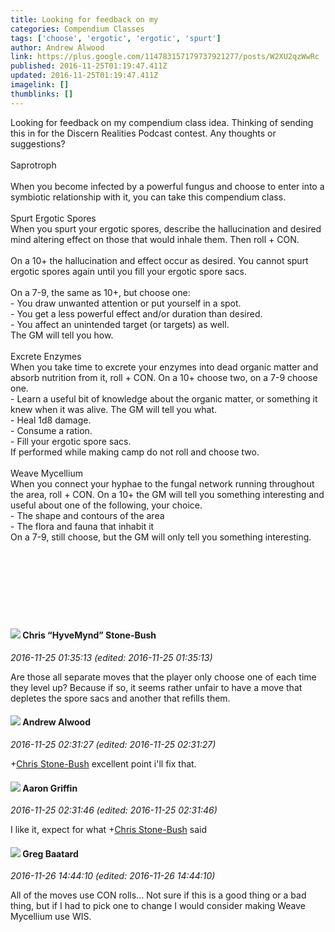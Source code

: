 ```yaml
---
title: Looking for feedback on my
categories: Compendium Classes
tags: ['choose', 'ergotic', 'ergotic', 'spurt']
author: Andrew Alwood
link: https://plus.google.com/114783157179737921277/posts/W2XU2qzWwRc
published: 2016-11-25T01:19:47.411Z
updated: 2016-11-25T01:19:47.411Z
imagelink: []
thumblinks: []
---
```


Looking for feedback on my compendium class idea.  Thinking of sending this in for the Discern Realities Podcast contest. Any thoughts or suggestions?  <br /><br />Saprotroph<br /><br />When you become infected by a powerful fungus and choose to enter into a symbiotic relationship with it, you can take this compendium class.<br /><br />Spurt Ergotic Spores<br />When you spurt your ergotic spores, describe the hallucination and desired mind altering effect on those that would inhale them. Then roll + CON.<br /><br />On a 10+ the hallucination and effect occur as desired. You cannot spurt ergotic spores again until you fill your ergotic spore sacs.<br /><br />On a 7-9, the same as 10+, but choose one: <br />- You draw unwanted attention or put yourself in a spot.<br />- You get a less powerful effect and/or duration than desired.<br />- You affect an unintended target (or targets) as well.<br />The GM will tell you how.<br /><br />Excrete Enzymes <br />When you take time to excrete your enzymes into dead organic matter and absorb nutrition from it, roll + CON. On a 10+ choose two, on a 7-9 choose one. <br />- Learn a useful bit of knowledge about the organic matter, or something it knew when it was alive. The GM will tell you what.<br />- Heal 1d8 damage. <br />- Consume a ration.<br />- Fill your ergotic spore sacs.<br />If performed while making camp do not roll and choose two.<br /><br />Weave Mycellium<br />When you connect your hyphae to the fungal network running throughout the area, roll + CON. On a 10+ the GM will tell you something interesting and useful about one of the following, your choice.<br />- The shape and contours of the area <br />- The flora and fauna that inhabit it  <br />On a 7-9, still choose, but the GM will only tell you something interesting. <br /><br /><br /><br /><br /><br /><br /><br />
<div id='comment z121stawisj0xtl5h04cerbohyyws5dgczk0k'>
  <h4><img src='{{site.baseurl}}//images/avatars/108053817066303198241_photo.jpg'> Chris “HyveMynd” Stone-Bush</h4>
      <p><cite>2016-11-25 01:35:13 (edited: 2016-11-25 01:35:13)</cite></p>
        <p>Are those all separate moves that the player only choose one of each time they level up? Because if so, it seems rather unfair to have a move that depletes the spore sacs and another that refills them.</p>
</div>
        

<div id='comment z121stawisj0xtl5h04cerbohyyws5dgczk0k'>
  <h4><img src='{{site.baseurl}}//images/avatars/114783157179737921277_photo.jpg'> Andrew Alwood</h4>
      <p><cite>2016-11-25 02:31:27 (edited: 2016-11-25 02:31:27)</cite></p>
        <p><span class="proflinkWrapper"><span class="proflinkPrefix">+</span><a class="proflink" href="https://plus.google.com/108053817066303198241" oid="108053817066303198241">Chris Stone-Bush</a></span> excellent point i&#39;ll fix that.</p>
</div>
        

<div id='comment z121stawisj0xtl5h04cerbohyyws5dgczk0k'>
  <h4><img src='{{site.baseurl}}//images/avatars/103667855585775066713_photo.jpg'> Aaron Griffin</h4>
      <p><cite>2016-11-25 02:31:46 (edited: 2016-11-25 02:31:46)</cite></p>
        <p>I like it, expect for what <span class="proflinkWrapper"><span class="proflinkPrefix">+</span><a class="proflink" href="https://plus.google.com/108053817066303198241" oid="108053817066303198241">Chris Stone-Bush</a></span>​ said</p>
</div>
        

<div id='comment z121stawisj0xtl5h04cerbohyyws5dgczk0k'>
  <h4><img src='{{site.baseurl}}//images/avatars/100270260161588630286_photo.jpg'> Greg Baatard</h4>
      <p><cite>2016-11-26 14:44:10 (edited: 2016-11-26 14:44:10)</cite></p>
        <p>All of the moves use CON rolls... Not sure if this is a good thing or a bad thing, but if I had to pick one to change I would consider making Weave Mycellium use WIS.</p>
</div>
        